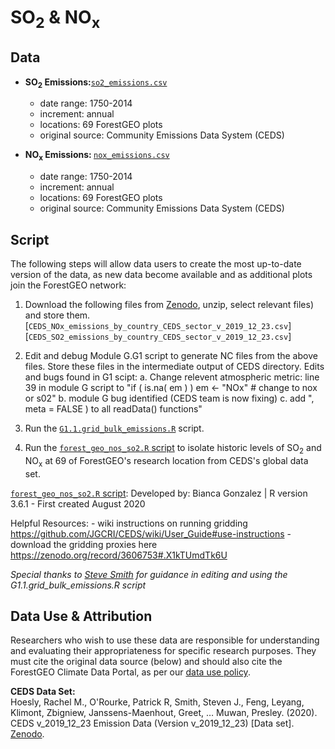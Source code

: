 # SO<sub>2</sub> & NO<sub>x</sub>

## Data
- <b>SO<sub>2</sub> Emissions:</b>[`so2_emissions.csv`](https://github.com/forestgeo/Climate/blob/master/Other_environmental_data/so2_nox_data/so2_emissions.csv)
    - date range: 1750-2014
    -   increment: annual
    -   locations: 69 ForestGEO plots
    -   original source: Community Emissions Data System (CEDS)
    
 - <b>NO<sub>x</sub> Emissions: </b>[`nox_emissions.csv`](https://github.com/forestgeo/Climate/blob/master/Other_environmental_data/so2_nox_data/nox_emissions.csv)
    - date range: 1750-2014
    -   increment: annual
    -   locations: 69 ForestGEO plots
    -   original source: Community Emissions Data System (CEDS)

## Script 
The following steps will allow data users to create the most up-to-date version of the data, as new data become available and as additional plots join the ForestGEO network: 

1.  Download the following files from [Zenodo](https://zenodo.org/record/3606753#.X2kAxWhKjIU), unzip, select relevant files) and store them.  
    [`CEDS_NOx_emissions_by_country_CEDS_sector_v_2019_12_23.csv`]
    [`CEDS_SO2_emissions_by_country_CEDS_sector_v_2019_12_23.csv`]

2.  Edit and debug Module G.G1 script to generate NC files from the above files. Store these files in the intermediate output of CEDS directory.
    Edits and bugs found in G1 scipt:
        a.  Change relevent atmospheric metric: line 39 in module G script to "if ( is.na( em ) ) em <- "NOx" # change to nox or s02"
        b.  module G bug identified (CEDS team is now fixing)
        c.  add ", meta = FALSE ) to all readData() functions"
        
3.  Run the [`G1.1.grid_bulk_emissions.R`](https://github.com/forestgeo/Climate/blob/master/Other_environmental_data/so2_nox_data/G1.1.grid_bulk_emissions.R) script.

4.  Run the [`forest_geo_nos_so2.R` script](https://github.com/forestgeo/Climate/blob/master/Other_environmental_data/so2_nox_data/forest_geo_nos_so2.R) to isolate historic levels of SO<sub>2</sub> and NO<sub>x</sub> at 69 of ForestGEO's research location from CEDS's global data set.  

[`forest_geo_nos_so2.R` script](https://github.com/forestgeo/Climate/blob/master/Other_environmental_data/so2_nox_data/forest_geo_nos_so2.R): Developed by: Bianca Gonzalez | R version 3.6.1 - First created August 2020

Helpful Resources:
    - wiki instructions on running gridding https://github.com/JGCRI/CEDS/wiki/User_Guide#use-instructions
    - download the gridding proxies here https://zenodo.org/record/3606753#.X1kTUmdTk6U

<i>Special thanks to [Steve Smith](https://github.com/ssmithClimate) for guidance in editing and using the G1.1.grid_bulk_emissions.R script</i>

## Data Use & Attribution
Researchers who wish to use these data are responsible for understanding and evaluating their appropriateness for specific research purposes.  They must cite the original data source (below) and should also cite the ForestGEO Climate Data Portal, as per our [data use policy](https://github.com/forestgeo/Climate/blob/master/README.md#data-use-policy).

<b>CEDS Data Set:</b>  
Hoesly, Rachel M., O'Rourke, Patrick R, Smith, Steven J., Feng, Leyang, Klimont, Zbigniew, Janssens-Maenhout, Greet, … Muwan, Presley. (2020). CEDS v_2019_12_23 Emission Data (Version v_2019_12_23) [Data set]. [Zenodo](http://doi.org/10.5281/zenodo.3606753).

